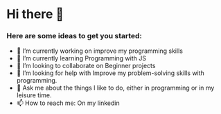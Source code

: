 # Hi there 👋



### Here are some ideas to get you started:

- 🔭 I’m currently working on improve my programming skills
- 🌱 I’m currently learning Programming with JS
- 👯 I’m looking to collaborate on Beginner projects
- 🤔 I’m looking for help with Improve my problem-solving skills with programming.
- 💬 Ask me about the things I like to do, either in programming or in my leisure time.
- 📫 How to reach me: On my linkedin



